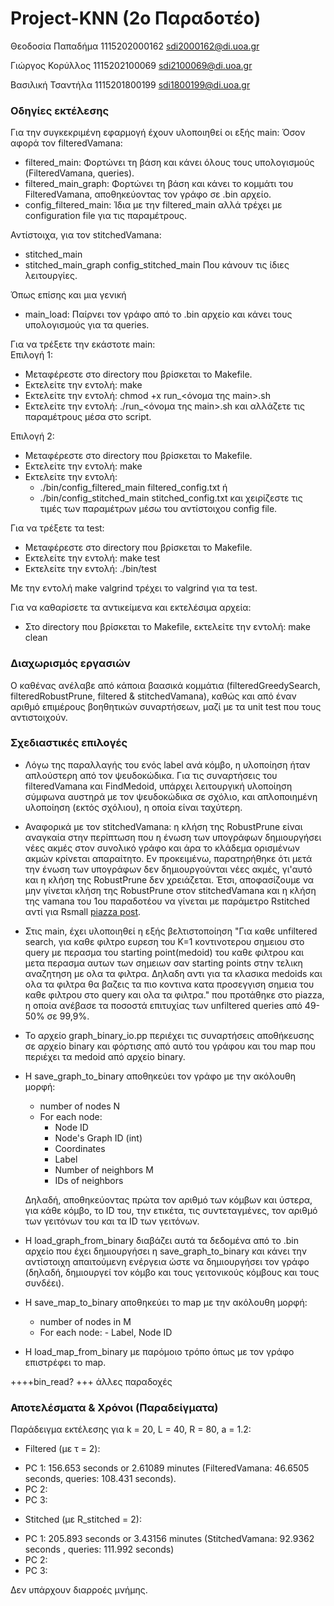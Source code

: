 # Project-KNN (2o Παραδοτέο)

Θεοδοσία Παπαδήμα 1115202000162  sdi2000162@di.uoa.gr

Γιώργος Κορύλλος 1115202100069  sdi2100069@di.uoa.gr

Βασιλική Τσαντήλα 1115201800199  sdi1800199@di.uoa.gr

### Οδηγίες εκτέλεσης
Για την συγκεκριμένη εφαρμογή έχουν υλοποιηθεί οι εξής main:
Όσον αφορά τον filteredVamana:
* filtered_main: Φορτώνει τη βάση και κάνει όλους τους υπολογισμούς (FilteredVamana, queries).
* filtered_main_graph: Φορτώνει τη βάση και κάνει το κομμάτι του FilteredVamana, αποθηκεύοντας τον γράφο σε .bin αρχείο.
* config_filtered_main: Ίδια με την filtered_main αλλά τρέχει με configuration file για τις παραμέτρους.

Αντίστοιχα, για τον stitchedVamana:
* stitched_main
* stitched_main_graph
config_stitched_main
Που κάνουν τις ίδιες λειτουργίες.

Όπως επίσης και μια γενική
* main_load: Παίρνει τον γράφο από το .bin αρχείο και κάνει τους υπολογισμούς για τα queries.

Για να τρέξετε την εκάστοτε main:      
Επιλογή 1:
* Μεταφέρεστε στο directory που βρίσκεται το Makefile.
* Εκτελείτε την εντολή: make
* Εκτελείτε την εντολή: chmod +x run_<όνομα της main>.sh
* Εκτελείτε την εντολή: ./run_<όνομα της main>.sh
και αλλάζετε τις παραμέτρους μέσα στο script.

Επιλογή 2:
* Μεταφέρεστε στο directory που βρίσκεται το Makefile.
* Εκτελείτε την εντολή: make
* Εκτελείτε την εντολή: 
	- ./bin/config_filtered_main filtered_config.txt ή
 	- ./bin/config_stitched_main stitched_config.txt
και χειρίζεστε τις τιμές των παραμέτρων μέσω του αντίστοιχου config file.

Για να τρέξετε τα test:
* Μεταφέρεστε στο directory που βρίσκεται το Makefile.
* Εκτελείτε την εντολή: make test
* Εκτελείτε την εντολή: ./bin/test

Με την εντολή make valgrind τρέχει το valgrind για τα test.

Για να καθαρίσετε τα αντικείμενα και εκτελέσιμα αρχεία:
* Στο directory που βρίσκεται το Makefile, εκτελείτε την εντολή: make clean

### Διαχωρισμός εργασιών

Ο καθένας ανέλαβε από κάποια βαασικά κομμάτια (filteredGreedySearch, filteredRobustPrune, filtered & stitchedVamana), καθώς και από έναν αριθμό επιμέρους βοηθητικών συναρτήσεων, μαζί με τα unit test που τους αντιστοιχούν.

### Σχεδιαστικές επιλογές

* Λόγω της παραλλαγής του ενός label ανά κόμβο, η υλοποίηση ήταν απλούστερη από τον ψευδοκώδικα.
Για τις συναρτήσεις του filteredVamana και FindMedoid, υπάρχει λειτουργική υλοποίηση σύμφωνα αυστηρά με τον ψευδοκώδικα σε σχόλιο,
και απλοποιημένη υλοποίηση (εκτός σχόλιου), η οποία είναι ταχύτερη.

* Αναφορικά με τον stitchedVamana: η κλήση της RobustPrune είναι αναγκαία στην περίπτωση που η ένωση των υπογράφων δημιουργήσει νέες ακμές στον συνολικό γράφο και άρα το κλάδεμα ορισμένων ακμών κρίνεται απαραίτητο. Εν προκειμένω, παρατηρήθηκε ότι μετά την ένωση των υπογράφων δεν δημιουργούνται νέες ακμές, γι'αυτό και η κλήση της RobustPrune δεν χρειάζεται. Έτσι, αποφασίζουμε να μην γίνεται κλήση της RobustPrune στον stitchedVamana και η κλήση της vamana του 1ου παραδοτέου να γίνεται με παράμετρο Rstitched αντί για Rsmall [piazza post](https://piazza.com/class/m1kh0ggogpyg0/post/72). 

* Στις main, έχει υλοποιηθεί η εξής βελτιστοποίηση "Για καθε unfiltered search, για καθε φιλτρο ευρεση του K=1 κοντινοτερου σημειου στο query με περασμα του starting point(medoid) του καθε φιλτρου και μετα περασμα αυτων των σημειων σαν starting points στην τελικη αναζητηση με ολα τα φιλτρα. Δηλαδη αντι για τα κλασικα medoids και ολα τα φιλτρα θα βαζεις τα πιο κοντινα κατα προσεγγιση σημεια του καθε φιλτρου στο query και ολα τα φιλτρα." που προτάθηκε στο piazza, η οποία ανέβασε τα ποσοστά επιτυχίας των unfiltered queries από 49-50% σε 99,9%.

* Το αρχείο graph_binary_io.pp περιέχει τις συναρτήσεις αποθήκευσης σε αρχείο binary και φόρτισης από αυτό του γράφου και του map που περιέχει τα medoid από αρχείο binary. 
* Η save_graph_to_binary αποθηκεύει τον γράφο με την ακόλουθη μορφή:
    - number of nodes N
    - For each node:
        - Node ID
        - Node's Graph ID (int)
        - Coordinates 
        - Label
        - Number of neighbors M
        - IDs of neighbors

    Δηλαδή, αποθηκεύοντας πρώτα τον αριθμό των κόμβων και ύστερα, για κάθε κόμβο, το ID του, την ετικέτα, τις συντεταγμένες, τον αριθμό των γειτόνων του και τα ID των γειτόνων.

* Η load_graph_from_binary διαβάζει αυτά τα δεδομένα από το .bin αρχείο που έχει δημιουργήσει η save_graph_to_binary και κάνει την αντίστοιχη απαιτούμενη ενέργεια ώστε να δημιουργήσει τον γράφο (δηλαδή, δημιουργεί τον κόμβο και τους γειτονικούς κόμβους και τους συνδέει).

* Η save_map_to_binary αποθηκεύει το map με την ακόλουθη μορφή:
  - number of nodes in M
  - For each node:
        - Label, Node ID

* H load_map_from_binary με παρόμοιο τρόπο όπως με τον γράφο επιστρέφει το map.

++++bin_read?
+++ άλλες παραδοχές


### Αποτελέσματα & Χρόνοι (Παραδείγματα)

Παράδειγμα εκτέλεσης για k = 20, L = 40, R = 80, a = 1.2:

* Filtered (με τ = 2):
- PC 1: 156.653 seconds or 2.61089 minutes (FilteredVamana: 46.6505 seconds, queries: 108.431 seconds).
- PC 2:
- PC 3:

* Stitched (με R_stitched = 2):
- PC 1: 205.893 seconds or 3.43156 minutes (StitchedVamana: 92.9362 seconds , queries: 111.992 seconds)
- PC 2:
- PC 3:

Δεν υπάρχουν διαρροές μνήμης.
